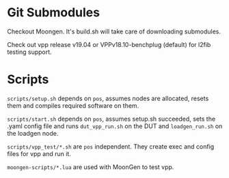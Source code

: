 # Git Submodules

Checkout Moongen. It's build.sh will take care of downloading submodules.

Check out vpp release v19.04 or VPPv18.10-benchplug (default) for l2fib
testing support.

# Scripts

`scripts/setup.sh` depends on `pos`, assumes nodes are allocated, resets them
and compiles required software on them. 

`scripts/start.sh` depends on `pos`, assumes setup.sh succeeded, sets the
.yaml config file and runs `dut_vpp_run.sh` on the DUT and `loadgen_run.sh` on
the loadgen node. 

`scripts/vpp_test/*.sh` are `pos` independent. They create exec and config
files for vpp and run it. 

`moongen-scripts/*.lua` are used with MoonGen to test vpp. 